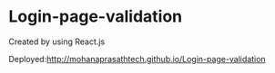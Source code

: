 # Login-page-validation
Created by using React.js

Deployed:http://mohanaprasathtech.github.io/Login-page-validation
